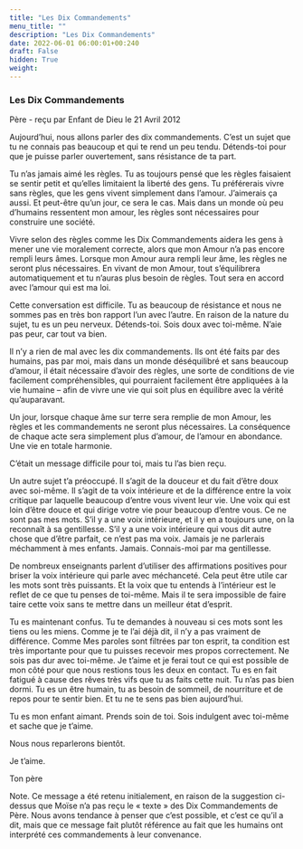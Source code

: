 ```yaml
---
title: "Les Dix Commandements"
menu_title: ""
description: "Les Dix Commandements"
date: 2022-06-01 06:00:01+00:240
draft: False
hidden: True
weight:
---
```

### Les Dix Commandements

Père - reçu par Enfant de Dieu le 21 Avril 2012


Aujourd’hui, nous allons parler des dix commandements. C’est un sujet que tu ne connais pas beaucoup et qui te rend un peu tendu. Détends-toi pour que je puisse parler ouvertement, sans résistance de ta part.

Tu n’as jamais aimé les règles. Tu as toujours pensé que les règles faisaient se sentir petit et qu’elles limitaient la liberté des gens. Tu préférerais vivre sans règles, que les gens vivent simplement dans l’amour. J’aimerais ça aussi. Et peut-être qu’un jour, ce sera le cas. Mais dans un monde où peu d’humains ressentent mon amour, les règles sont nécessaires pour construire une société.

Vivre selon des règles comme les Dix Commandements aidera les gens à mener une vie moralement correcte, alors que mon Amour n’a pas encore rempli leurs âmes. Lorsque mon Amour aura rempli leur âme, les règles ne seront plus nécessaires. En vivant de mon Amour, tout s’équilibrera automatiquement et tu n’auras plus besoin de règles. Tout sera en accord avec l’amour qui est ma loi.

Cette conversation est difficile. Tu as beaucoup de résistance et nous ne sommes pas en très bon rapport l’un avec l’autre. En raison de la nature du sujet, tu es un peu nerveux. Détends-toi. Sois doux avec toi-même. N’aie pas peur, car tout va bien.

Il n’y a rien de mal avec les dix commandements. Ils ont été faits par des humains, pas par moi, mais dans un monde déséquilibré et sans beaucoup d’amour, il était nécessaire d’avoir des règles, une sorte de conditions de vie facilement compréhensibles, qui pourraient facilement être appliquées à la vie humaine – afin de vivre une vie qui soit plus en équilibre avec la vérité qu’auparavant.

Un jour, lorsque chaque âme sur terre sera remplie de mon Amour, les règles et les commandements ne seront plus nécessaires. La conséquence de chaque acte sera simplement plus d’amour, de l’amour en abondance. Une vie en totale harmonie.

C’était un message difficile pour toi, mais tu l’as bien reçu.

Un autre sujet t’a préoccupé. Il s’agit de la douceur et du fait d’être doux avec soi-même. Il s’agit de ta voix intérieure et de la différence entre la voix critique par laquelle beaucoup d’entre vous vivent leur vie. Une voix qui est loin d’être douce et qui dirige votre vie pour beaucoup d’entre vous. Ce ne sont pas mes mots. S’il y a une voix intérieure, et il y en a toujours une, on la reconnaît à sa gentillesse. S’il y a une voix intérieure qui vous dit autre chose que d’être parfait, ce n’est pas ma voix. Jamais je ne parlerais méchamment à mes enfants. Jamais. Connais-moi par ma gentillesse.

De nombreux enseignants parlent d’utiliser des affirmations positives pour briser la voix intérieure qui parle avec méchanceté. Cela peut être utile car les mots sont très puissants. Et la voix que tu entends à l’intérieur est le reflet de ce que tu penses de toi-même. Mais il te sera impossible de faire taire cette voix sans te mettre dans un meilleur état d’esprit.

Tu es maintenant confus. Tu te demandes à nouveau si ces mots sont les tiens ou les miens. Comme je te l’ai déjà dit, il n’y a pas vraiment de différence. Comme Mes paroles sont filtrées par ton esprit, ta condition est très importante pour que tu puisses recevoir mes propos correctement. Ne sois pas dur avec toi-même. Je t’aime et je ferai tout ce qui est possible de mon côté pour que nous restions tous les deux en contact. Tu es en fait fatigué à cause des rêves très vifs que tu as faits cette nuit. Tu n’as pas bien dormi. Tu es un être humain, tu as besoin de sommeil, de nourriture et de repos pour te sentir bien. Et tu ne te sens pas bien aujourd’hui.

Tu es mon enfant aimant. Prends soin de toi. Sois indulgent avec toi-même et sache que je t’aime.

Nous nous reparlerons bientôt.

Je t’aime.

Ton père

Note. Ce message a été retenu initialement, en raison de la suggestion ci-dessus que Moïse n’a pas reçu le « texte » des Dix Commandements de Père. Nous avons tendance à penser que c’est possible, et c’est ce qu’il a dit, mais que ce message fait plutôt référence au fait que les humains ont interprété ces commandements à leur convenance.